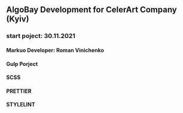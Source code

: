 ## AlgoBay Development for CelerArt Company (Kyiv)
### start poject: 30.11.2021
#### Markuo Developer: Roman Vinichenko
#### Gulp Porject
#### SCSS
#### PRETTIER
#### STYLELINT
